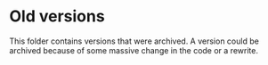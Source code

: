 # Old versions

This folder contains versions that were archived. A version could be archived because of some massive change in the code or a rewrite.